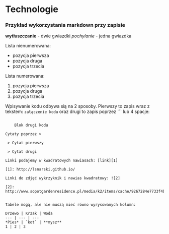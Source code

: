 # Technologie

### Przykład wykorzystania markdown przy zapisie

 **wytłuszczanie** - dwie gwiazdki
 *pochylanie* - jedna gwiazdka

Lista nienumerowana:
 + pozycja pierwsza
 + pozycja druga
 + pozycja trzecia

Lista numerowana:
 1. pozycja pierwsza
 2. pozycja druga
 3. pozycja trzecia


Wpisywanie kodu odbywa sią na 2 sposoby. 
Pierwszy to zapis wraz z tekstem: `załączenie kodu` oraz drugi to zapis poprzez ``` lub 4 spacje:
    
```Blok pierwszy kodu
    
    Blok drugi kodu

Cytaty poprzez >

 > Cytat pierwszy

 > Cytat drugi

Linki podajemy w kwadratowych nawiasach: [link][1]

[1]: http://lsnarski.github.io/

Linki do zdjęć wykrzyknik i nawias kwadratowy: ![2]

[2]: http://www.sopotgardenresidence.pl/media/k2/items/cache/9267284e7733f4bec00d2e114d3f3ba1_XL.jpg


Tabele mogą, ale nie muszą mieć równo wyrysowanych kolumn:

Drzewo | Krzak | Woda
--- | --- | ---
*Pies* | `kot` | **mysz**
1 | 2 | 3

